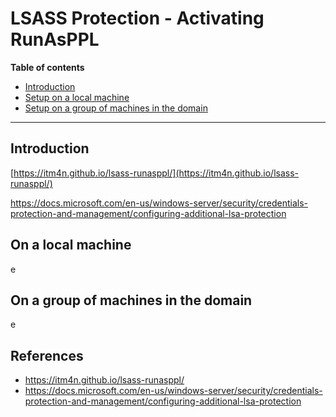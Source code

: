 # LSASS Protection - Activating RunAsPPL

**Table of contents**

 + [Introduction](./#Introduction)
 + [Setup on a local machine](./local-machine.md)
 + [Setup on a group of machines in the domain](./on-a-group-of-machines-in-the-domain.md)

---

## Introduction

[https://itm4n.github.io/lsass-runasppl/](https://itm4n.github.io/lsass-runasppl/)

https://docs.microsoft.com/en-us/windows-server/security/credentials-protection-and-management/configuring-additional-lsa-protection

## On a local machine

e

## On a group of machines in the domain

e

## References
 - https://itm4n.github.io/lsass-runasppl/
 - https://docs.microsoft.com/en-us/windows-server/security/credentials-protection-and-management/configuring-additional-lsa-protection
